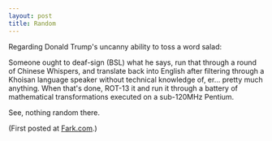 ```yaml
---
layout: post
title: Random
---
```


Regarding Donald Trump's uncanny ability to toss a word salad:

Someone ought to deaf-sign (BSL) what he says, run that through a round of Chinese Whispers, and translate back into English after filtering through a Khoisan language speaker without technical knowledge of, er… pretty much anything. When that's done, ROT-13 it and run it through a battery of mathematical transformations executed on a sub-120MHz Pentium.

See, nothing random there.

(First posted at [Fark.com](https://fark.com/9941290/114111300).)

